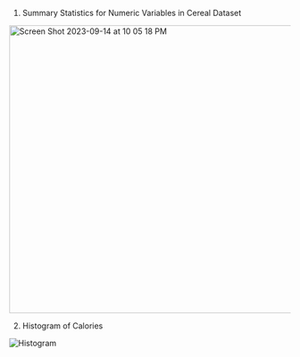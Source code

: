 1. Summary Statistics for Numeric Variables in Cereal Dataset
<img width="516" alt="Screen Shot 2023-09-14 at 10 05 18 PM" src="https://github.com/nogibjj/KatherineT.DE.Mini-Project_3/assets/143833511/f0cb3713-07b0-44c2-99f0-c09b8bdf744e">


2. Histogram of Calories
   
![Histogram](https://github.com/nogibjj/KatherineT.DE.Mini-Project_3/assets/143833511/9112c97d-de82-4861-b918-6b0569dcd83e)
